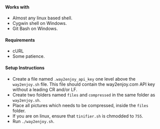 
#### Works with
* Almost any linux based shell.
* Cygwin shell on Windows.
* Git Bash on Windows.

#### Requirements
* cURL
* Some patience.

#### Setup Instructions
* Create a file named `.way2enjoy_api_key` one level above the `way2enjoy.sh` file. This file should contain the way2enjoy.com API key without a leading CR and/or LF.
* Create two folders named `files` and `compressed` in the same folder as `way2enjoy.sh`.
* Place all pictures which needs to be compressed, inside the `files` folder.
* If you are on linux, ensure that `tinifier.sh` is chmodded to `755`.
* Run `./way2enjoy.sh`.
